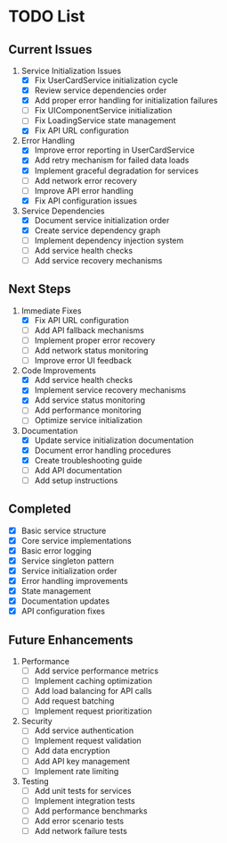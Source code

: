 # TODO List

## Current Issues
1. Service Initialization Issues
   - [x] Fix UserCardService initialization cycle
   - [x] Review service dependencies order
   - [x] Add proper error handling for initialization failures
   - [ ] Fix UIComponentService initialization
   - [ ] Fix LoadingService state management
   - [x] Fix API URL configuration

2. Error Handling
   - [x] Improve error reporting in UserCardService
   - [x] Add retry mechanism for failed data loads
   - [x] Implement graceful degradation for services
   - [ ] Add network error recovery
   - [ ] Improve API error handling
   - [x] Fix API configuration issues

3. Service Dependencies
   - [x] Document service initialization order
   - [x] Create service dependency graph
   - [ ] Implement dependency injection system
   - [ ] Add service health checks
   - [ ] Add service recovery mechanisms

## Next Steps
1. Immediate Fixes
   - [x] Fix API URL configuration
   - [ ] Add API fallback mechanisms
   - [ ] Implement proper error recovery
   - [ ] Add network status monitoring
   - [ ] Improve error UI feedback

2. Code Improvements
   - [x] Add service health checks
   - [x] Implement service recovery mechanisms
   - [x] Add service status monitoring
   - [ ] Add performance monitoring
   - [ ] Optimize service initialization

3. Documentation
   - [x] Update service initialization documentation
   - [x] Document error handling procedures
   - [x] Create troubleshooting guide
   - [ ] Add API documentation
   - [ ] Add setup instructions

## Completed
- [x] Basic service structure
- [x] Core service implementations
- [x] Basic error logging
- [x] Service singleton pattern
- [x] Service initialization order
- [x] Error handling improvements
- [x] State management
- [x] Documentation updates
- [x] API configuration fixes

## Future Enhancements
1. Performance
   - [ ] Add service performance metrics
   - [ ] Implement caching optimization
   - [ ] Add load balancing for API calls
   - [ ] Add request batching
   - [ ] Implement request prioritization

2. Security
   - [ ] Add service authentication
   - [ ] Implement request validation
   - [ ] Add data encryption
   - [ ] Add API key management
   - [ ] Implement rate limiting

3. Testing
   - [ ] Add unit tests for services
   - [ ] Implement integration tests
   - [ ] Add performance benchmarks
   - [ ] Add error scenario tests
   - [ ] Add network failure tests 